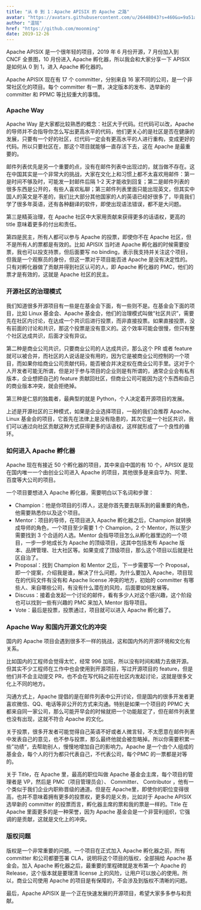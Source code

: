 ```yaml
---
title: "从 0 到 1：Apache APISIX 的 Apache 之路"
avatar: "https://avatars.githubusercontent.com/u/26448043?s=460&u=9a51a2ee99658ea30918952675fdffeca8b5dc4c&v=4"
author: "温铭"
href: "https://github.com/moonming"
date: 2019-12-26
---
```


Apache APISIX 是一个很年轻的项目，2019 年 6 月份开源，7 月份加入到 CNCF 全景图，10 月份进入 Apache 孵化器，所以我会和大家分享一下 APISIX 是如何从 0 到 1，进入 Apache 孵化器的。

Apache APISIX 现在有 17 个 committer，分别来自 16 家不同的公司，是一个非常社区化的项目。每个 committer 有一票，决定版本的发布、选举新的 committer 和 PPMC 等比较重大的事情。

### **Apache Way**

Apache Way 是大家都比较熟悉的概念：社区大于代码。烂代码可以改，Apache 的导师并不会指导你怎么写出更高水平的代码，他们更关心的是社区是否在健康的发展，只要有一个好的社区，烂代码一定会有更高水平的人进行重构，变成更好的代码。所以只要社区在，那这个项目就能够一直存活下去，这在 Apache 是最重要的。

邮件列表优先是另一个重要的点，没有在邮件列表中出现过的，就当做不存在。这在中国其实是一个非常大的挑战，大家在文化上和习惯上都不太喜欢用邮件：第一是时间不够及时，可能发一封邮件后隔 1-2 天才能收到回复；第二是邮件列表的很多东西是公开的，有些人喜欢私聊；第三邮件列表里面只能出现英文，但其实中国人的英文是不差的，我们比大部分其他国家的人的英语已经好很多了，毕竟我们学了很多年英语，还有各种翻译的软件，即使出现语法错误，都不是大问题。

第三是精英治理，在 Apache 社区中大家用贡献来获得更多的话语权，更高的 title 意味着更多的付出和责任。

第四是民主，所有人都可以参与 Apache 的投票，即使你不在 Apache 社区，但不是所有人的票都是有效的。比如 APISIX 当时进 Apache 孵化器的时候需要投票，我也可以投支持票，但后面要写 no binding，表示我支持并关注这个项目，但我是一个观察员的身份，但这一票对于项目能否进 Apache 是没有决定性的。只有对孵化器做了贡献并得到社区认可的人，即 Apache 孵化器的 PMC，他们的票才是有效的，这就是 Apache 社区的民主。

### **开源社区的治理模式**

我们知道很多开源项目有一些是在基金会下面，有一些则不是。在基金会下面的项目，比如 Linux 基金会、Apache 基金会，他们的治理模式叫做“社区共识”，需要先在社区内讨论，在达成一个共识后进行投票，而非直接投票。如果直接投票，没有前面的讨论和共识，那这个投票是没有意义的。这个效率可能会很慢，但只有整个社区达成共识，后面才没有异议。

第二种是商业公司共识，只要商业公司的人达成共识，那么这个 PR 或者 feature 就可以被合并，而社区的人说话是没有用的，因为它是被商业公司控制的一个项目，而如果你给商业公司贡献代码，能否被合并决定权在商业公司手里。这对于个人开发者可能无所谓，但是对于参与项目的企业则是有所谓的，通常企业会有私有版本，企业想把自己的 feature 贡献回社区，但商业公司可能因为这个东西和自己的商业版本冲突，就会拒绝掉。

第三种是仁慈的独裁者，最典型的就是 Python，个人决定着开源项目的发展。

上述是开源社区的三种模式，如果是企业选择项目，一般的我们会推荐 Apache、Linux 基金会的项目，它首先在法律上是没有隐患的，其次它是一个社区共识，我们可以通过向社区贡献这种方式获得更多的话语权，这样就形成了一个良性的循环。

### **如何进入 Apache 孵化器**

Apache 现在有接近 50 个孵化器的项目，其中来自中国的有 10 个，APISIX 是现在国内唯一一个由创业公司进入 Apache 的项目，其他很多是来自华为、阿里、百度等大公司的项目。

一个项目要想进入 Apache 孵化器，需要明白以下名词和步骤：

+ Champion：他是你项目的引荐人，这是你首先要去联系到的最重要的角色，他需要熟悉你以及这个项目。
+ Mentor：项目的导师，在项目进入 Apache 孵化器之后，Champion 就转换成导师的角色，一个项目至少需要 1 个 Champion，2 个 Mentor，所以至少需要找到 3 个合适的人选。Mentor 会指导项目怎么从孵化器里边的一个项目，一步一步地成长为 Apache 的顶级项目，这其中包括发布 Apache 版本、品牌管理、壮大社区等。如果变成了顶级项目，那么这个项目以后就是社区自治了。
+ Proposal：找到 Champion 和 Mentor 之后，下一步需要写一个 Proposal，即一个提案，介绍我是谁，解决了什么问题，为什么要加入 Apache，项目现在的代码文件有没有和 Apache license 冲突的地方，初始的 committer 有哪些人、来自哪些公司，有没有什么潜在的风险，后面要如何发展等。
+ Discuss：接着会发起一个讨论的邮件，看有多少人对这个感兴趣，这个阶段也可以找到一些有兴趣的 PMC 来加入 Mentor 指导项目。
+ Vote：最后是投票，投票通过，项目就可以进入 Apache 孵化器了。

### **Apache Way 和国内开源文化的冲突**

国内的 Apache 项目会遇到很多不一样的挑战，这和国内外的开源环境和文化有关系。

比如国内的工程师会觉得太忙，经常 996 加班，所以没有时间和精力去做开源。但其实不少工程师在工作中也会使用到开源项目，写过开源项目的 feature，但是他们并不会主动提交 PR，也不会在写代码之前在社区内发起讨论，这就是很多文化上不同的地方。

沟通方式上，Apache 提倡的是在邮件列表中公开讨论，但是国内的很多开发者更喜欢微信、QQ、电话等非公开的方式来沟通。特别是如果一个项目的 PPMC 大都来自同一家公司，那么可能开早会的时候就把一个功能敲定了，但在邮件列表里也没有出现，这就不符合 Apache 的文化。

关于投票，很多开发者可能觉得自己英语不好或者人微言轻，不太愿意在邮件列表中发表自己的意见，也不参与投票，那么最终他就会被忽略掉。所以你需要积累一些”功绩“，去帮助别人，慢慢地增加自己的影响力。Apache 是一个由个人组成的基金会，每个人的行为都只代表自己，不代表公司，每个PMC 的一票都是对等的。

关于 Title，在 Apache 里，最高的职位叫做 Apache 基金会主席，每个项目的管理者是 VP，然后是 PMC（项目管理员会）、 Committer、 Contributor ，他有一个类似于我们企业内职称晋级的通道。但是在 Apache里，即使你的职位变得很高，也并不意味着拥有更多的投票权，更多的是义务，比如对于 Apache APISIX 选举新的 committer 的投票而言，孵化器主席的票和我的票是一样的。Title 在 Apache 里面更多的是一种荣誉，因为 Apache 基金会是一个非营利组织，它强调的是贡献，这就是文化上的冲突。

### **版权问题**

版权是一个非常重要的问题。一个项目在正式加入 Apache 孵化器之前，所有 committer 和公司都要签署 CLA，说明将这个项目的版权，全部捐给 Apache 基金会。加入 Apache 孵化器之后，最重要的里程碑就是发布第一个 Apache 的 Release，这个版本就是要理清 license 上的风险，让用户可以放心的使用。所以，商业公司使用 Apache 的项目是有保障的，不会涉及到版权不清晰的问题。

最后，Apache APISIX 是一个正在快速发展的开源项目，希望大家多多参与和贡献。
